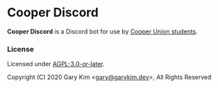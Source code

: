 # Cooper Discord

**Cooper Discord** is a Discord bot for use by [Cooper Union students](https://cooper.edu).


### License

Licensed under [AGPL-3.0-or-later](./LICENSE).

Copyright (C) 2020 Gary Kim &lt;<gary@garykim.dev>&gt;, All Rights Reserved
